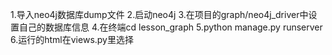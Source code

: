 1.导入neo4j数据库dump文件
2.启动neo4j
3.在项目的graph/neo4j_driver中设置自己的数据库信息
4.在终端cd lesson_graph
5.python manage.py runserver
6.运行的html在views.py里选择

